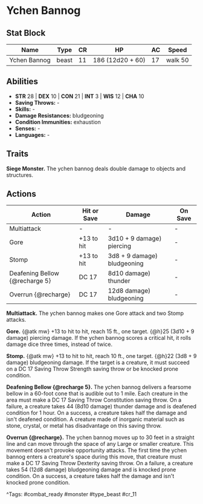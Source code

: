 # Ychen Bannog

## Stat Block

| Name | Type | CR | HP | AC | Speed |
|------|------|----|----|----|-------|
| Ychen Bannog | beast | 11 | 186 (12d20 + 60) | 17 | walk 50 |

## Abilities

- **STR** 28 | **DEX** 10 | **CON** 21 | **INT** 3 | **WIS** 12 | **CHA** 10
- **Saving Throws:** -  
- **Skills:** -  
- **Damage Resistances:** bludgeoning  
- **Condition Immunities:** exhaustion  
- **Senses:** -  
- **Languages:** -

## Traits

**Siege Monster.** The ychen bannog deals double damage to objects and structures.


## Actions

| Action | Hit or Save | Damage | On Save |
|--------|--------------|--------|----------|
| Multiattack | - | - | - |
| Gore | +13 to hit | 3d10 + 9 damage) piercing | - |
| Stomp | +13 to hit | 3d8 + 9 damage) bludgeoning | - |
| Deafening Bellow {@recharge 5} | DC 17 | 8d10 damage) thunder | - |
| Overrun {@recharge} | DC 17 | 12d8 damage) bludgeoning | - |

**Multiattack.** The ychen bannog makes one Gore attack and two Stomp attacks.

**Gore.** {@atk mw} +13 to hit to hit, reach 15 ft., one target. {@h}25 (3d10 + 9 damage) piercing damage. If the ychen bannog scores a critical hit, it rolls damage dice three times, instead of twice.

**Stomp.** {@atk mw} +13 to hit to hit, reach 10 ft., one target. {@h}22 (3d8 + 9 damage) bludgeoning damage. If the target is a creature, it must succeed on a DC 17 Saving Throw Strength saving throw or be knocked prone condition.

**Deafening Bellow {@recharge 5}.** The ychen bannog delivers a fearsome bellow in a 60-foot cone that is audible out to 1 mile. Each creature in the area must make a DC 17 Saving Throw Constitution saving throw. On a failure, a creature takes 44 (8d10 damage) thunder damage and is deafened condition for 1 hour. On a success, a creature takes half the damage and isn't deafened condition. A creature made of inorganic material such as stone, crystal, or metal has disadvantage on this saving throw.

**Overrun {@recharge}.** The ychen bannog moves up to 30 feet in a straight line and can move through the space of any Large or smaller creature. This movement doesn't provoke opportunity attacks. The first time the ychen bannog enters a creature's space during this move, that creature must make a DC 17 Saving Throw Dexterity saving throw. On a failure, a creature takes 54 (12d8 damage) bludgeoning damage and is knocked prone condition. On a success, a creature takes half the damage and isn't knocked prone condition.


^Tags: #combat_ready #monster #type_beast #cr_11